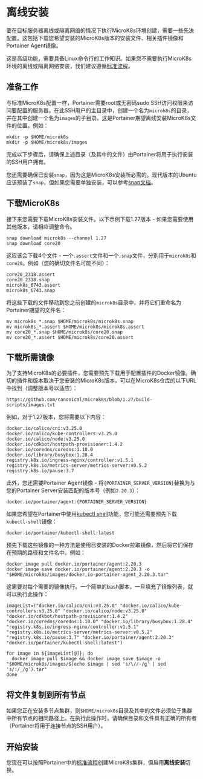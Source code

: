 # 离线安装

要在目标服务器离线或隔离网络的情况下执行MicroK8s环境创建，需要一些先决配置。这包括下载您希望安装的MicroK8s版本的安装文件、相关插件镜像和Portainer Agent镜像。

这是高级功能，需要具备Linux命令行的工作知识。如果您不需要执行MicroK8s环境的离线或隔离网络安装，我们建议遵循[标准流程](./)。

## 准备工作

与标准MicroK8s配置一样，Portainer需要root或无密码sudo SSH访问权限来访问要配置的服务器。在此SSH用户的主目录中，创建一个名为`microk8s`的目录，并在其中创建一个名为`images`的子目录。这是Portainer期望离线安装MicroK8s文件的位置。例如：

```
mkdir -p $HOME/microk8s
mkdir -p $HOME/microk8s/images
```

完成以下步骤后，请确保上述目录（及其中的文件）由Portainer将用于执行安装的SSH用户拥有。

您还需要确保已安装`snap`，因为这是MicroK8s安装所必需的。现代版本的Ubuntu应该预装了`snap`，但如果您需要单独安装，可以参考[snap文档](https://snapcraft.io/docs/installing-snap-on-ubuntu)。

## 下载MicroK8s

接下来您需要下载MicroK8s安装文件。以下示例下载1.27版本 - 如果您需要使用其他版本，请相应调整命令。

```
snap download microk8s --channel 1.27
snap download core20
```

这应该会下载4个文件 - 一个`.assert`文件和一个`.snap`文件，分别用于`microk8s`和`core20`。例如（您的确切文件名可能不同）：

```
core20_2318.assert
core20_2318.snap
microk8s_6743.assert
microk8s_6743.snap
```

将这些下载的文件移动到您之前创建的`microk8s`目录中，并将它们重命名为Portainer期望的文件名：

```
mv microk8s_*.snap $HOME/microk8s/microk8s.snap
mv microk8s_*.assert $HOME/microk8s/microk8s.assert
mv core20_*.snap $HOME/microk8s/core20.snap
mv core20_*.assert $HOME/microk8s/core20.assert
```

## 下载所需镜像

为了支持MicroK8s的必要插件，您需要预先下载用于配置插件的Docker镜像。确切的插件和版本取决于您安装的MicroK8s版本，可以在MicroK8s仓库的以下URL中找到（调整版本号以适应）：

```
https://github.com/canonical/microk8s/blob/1.27/build-scripts/images.txt
```

例如，对于1.27版本，您将需要以下内容：

```
docker.io/calico/cni:v3.25.0
docker.io/calico/kube-controllers:v3.25.0
docker.io/calico/node:v3.25.0
docker.io/cdkbot/hostpath-provisioner:1.4.2
docker.io/coredns/coredns:1.10.0
docker.io/library/busybox:1.28.4
registry.k8s.io/ingress-nginx/controller:v1.5.1
registry.k8s.io/metrics-server/metrics-server:v0.5.2
registry.k8s.io/pause:3.7
```

此外，您还需要Portainer Agent镜像 - 将`{PORTAINER_SERVER_VERSION}`替换为与您的Portainer Server安装匹配的版本号（例如`2.20.3`）：

```
docker.io/portainer/agent:{PORTAINER_SERVER_VERSION}
```

如果您希望在Portainer中使用[kubectl shell](../../../../../user/kubernetes/kubectl.md)功能，您可能还需要预先下载`kubectl-shell`镜像：

```
docker.io/portainer/kubectl-shell:latest
```

预先下载这些镜像的一种方法是使用已安装的Docker拉取镜像，然后将它们保存在预期的路径和文件名中。例如：

```
docker image pull docker.io/portainer/agent:2.20.3
docker image save docker.io/portainer/agent:2.20.3 -o "$HOME/microk8s/images/docker,io-portainer-agent_2.20.3.tar"
```

这需要对每个需要的镜像执行。一个简单的bash脚本，一旦填充了镜像列表，就可以执行此操作：

```
imageList=("docker.io/calico/cni:v3.25.0" "docker.io/calico/kube-controllers:v3.25.0" "docker.io/calico/node:v3.25.0" "docker.io/cdkbot/hostpath-provisioner:1.4.2" "docker.io/coredns/coredns:1.10.0" "docker.io/library/busybox:1.28.4" "registry.k8s.io/ingress-nginx/controller:v1.5.1" "registry.k8s.io/metrics-server/metrics-server:v0.5.2" "registry.k8s.io/pause:3.7" "docker.io/portainer/agent:2.20.3" "docker.io/portainer/kubectl-shell:latest")

for image in ${imageList[@]}; do
  docker image pull $image && docker image save $image -o "$HOME/microk8s/images/$(echo $image | sed 's/\//-/g' | sed 's/:/_/g').tar"
done
```

## 将文件复制到所有节点

如果您正在安装多节点集群，则`$HOME/microk8s`目录及其中的文件必须位于集群中所有节点的相同路径上。在执行此操作时，请确保目录和文件具有正确的所有者（Portainer将用于连接节点的SSH用户）。

## 开始安装

您现在可以按照Portainer中的[标准流程](./)创建MicroK8s集群，但启用**离线安装**切换。

<figure><img src="../../../..//assets/2.20.3-environments-add-k8s-create-offline-toggle.png" alt=""><figcaption></figcaption></figure>
